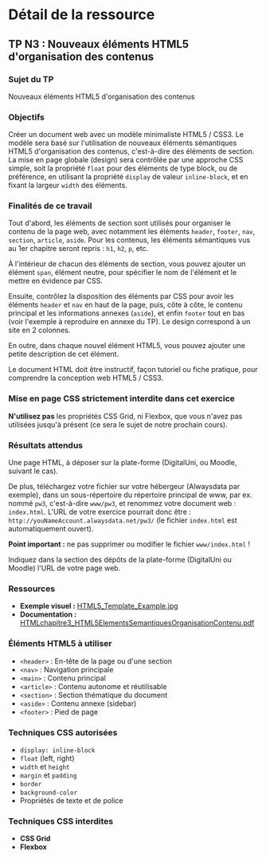 # Détail de la ressource

## TP N3 : Nouveaux éléments HTML5 d'organisation des contenus

### Sujet du TP
Nouveaux éléments HTML5 d'organisation des contenus

### Objectifs

Créer un document web avec un modèle minimaliste HTML5 / CSS3. Le modèle sera basé sur l'utilisation de nouveaux éléments sémantiques HTML5 d'organisation des contenus, c'est-à-dire des éléments de section. La mise en page globale (design) sera contrôlée par une approche CSS simple, soit la propriété `float` pour des éléments de type block, ou de préférence, en utilisant la propriété `display` de valeur `inline-block`, et en fixant la largeur `width` des éléments.

### Finalités de ce travail

Tout d'abord, les éléments de section sont utilisés pour organiser le contenu de la page web, avec notamment les éléments `header`, `footer`, `nav`, `section`, `article`, `aside`. Pour les contenus, les éléments sémantiques vus au 1er chapitre seront repris : `h1`, `h2`, `p`, etc.

À l'intérieur de chacun des éléments de section, vous pouvez ajouter un élément `span`, élément neutre, pour spécifier le nom de l'élément et le mettre en évidence par CSS.

Ensuite, contrôlez la disposition des éléments par CSS pour avoir les éléments `header` et `nav` en haut de la page, puis, côte à côte, le contenu principal et les informations annexes (`aside`), et enfin `footer` tout en bas (voir l'exemple à reproduire en annexe du TP). Le design correspond à un site en 2 colonnes.

En outre, dans chaque nouvel élément HTML5, vous pouvez ajouter une petite description de cet élément.

Le document HTML doit être instructif, façon tutoriel ou fiche pratique, pour comprendre la conception web HTML5 / CSS3.

### Mise en page CSS strictement interdite dans cet exercice

**N'utilisez pas** les propriétés CSS Grid, ni Flexbox, que vous n'avez pas utilisées jusqu'à présent (ce sera le sujet de notre prochain cours).

### Résultats attendus

Une page HTML, à déposer sur la plate-forme (DigitalUni, ou Moodle, suivant le cas).

De plus, téléchargez votre fichier sur votre hébergeur (Alwaysdata par exemple), dans un sous-répertoire du répertoire principal de www, par ex. nommé `pw3`, c'est-à-dire `www/pw3`, et renommez votre document web : `index.html`. L'URL de votre exercice pourrait donc être : `http://youNameAccount.alwaysdata.net/pw3/` (le fichier `index.html` est automatiquement ouvert). 

**Point important :** ne pas supprimer ou modifier le fichier `www/index.html` !

Indiquez dans la section des dépôts de la plate-forme (DigitalUni ou Moodle) l'URL de votre page web.

### Ressources

- **Exemple visuel :** [HTML5_Template_Example.jpg](../HTML5_Template_Example.jpg)
- **Documentation :** [HTMLchapitre3_HTML5ElementsSemantiquesOrganisationContenu.pdf](../HTMLchapitre3_HTML5ElementsSemantiquesOrganisationContenu.pdf)

### Éléments HTML5 à utiliser

- `<header>` : En-tête de la page ou d'une section
- `<nav>` : Navigation principale
- `<main>` : Contenu principal
- `<article>` : Contenu autonome et réutilisable
- `<section>` : Section thématique du document
- `<aside>` : Contenu annexe (sidebar)
- `<footer>` : Pied de page

### Techniques CSS autorisées

- `display: inline-block`
- `float` (left, right)
- `width` et `height`
- `margin` et `padding`
- `border`
- `background-color`
- Propriétés de texte et de police

### Techniques CSS interdites

- **CSS Grid**
- **Flexbox**

